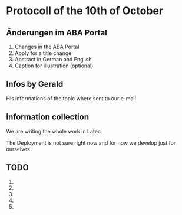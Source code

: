 # Protocoll of the 10th of October

## Änderungen im ABA Portal

1. Changes in the ABA Portal
1. Apply for a title change
1. Abstract in German and English
1. Caption for illustration (optional)

## Infos by Gerald

His informations of the topic where sent to our e-mail

## information collection

We are writing the whole work in Latec

The Deployment is not sure right now and for now we develop just for ourselves

## TODO

1. 
1.
1.
1.
1.